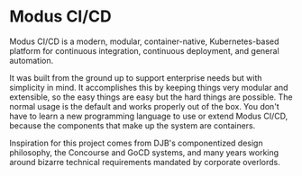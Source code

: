 ---
---
# Modus CI/CD

Modus CI/CD is a modern, modular, container-native, Kubernetes-based platform for continuous integration, continuous deployment, and general automation.

It was built from the ground up to support enterprise needs but with simplicity in mind.  It accomplishes this by keeping things very modular and extensible,
so the easy things are easy but the hard things are possible.  The normal usage is the default and works properly out of the box.  You don't have to learn a
new programming language to use or extend Modus CI/CD, because the components that make up the system are containers.

Inspiration for this project comes from DJB's componentized design philosophy, the Concourse and GoCD systems, and many years working around bizarre
technical requirements mandated by corporate overlords.
